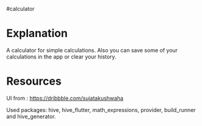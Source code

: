 #calculator






# Explanation
A calculator for simple calculations.
Also you can save some of your calculations in the app or clear your history.


# Resources
UI from : https://dribbble.com/sujatakushwaha

Used packages:
  hive,
  hive_flutter,
  math_expressions,
  provider, 
  build_runner and
  hive_generator.
